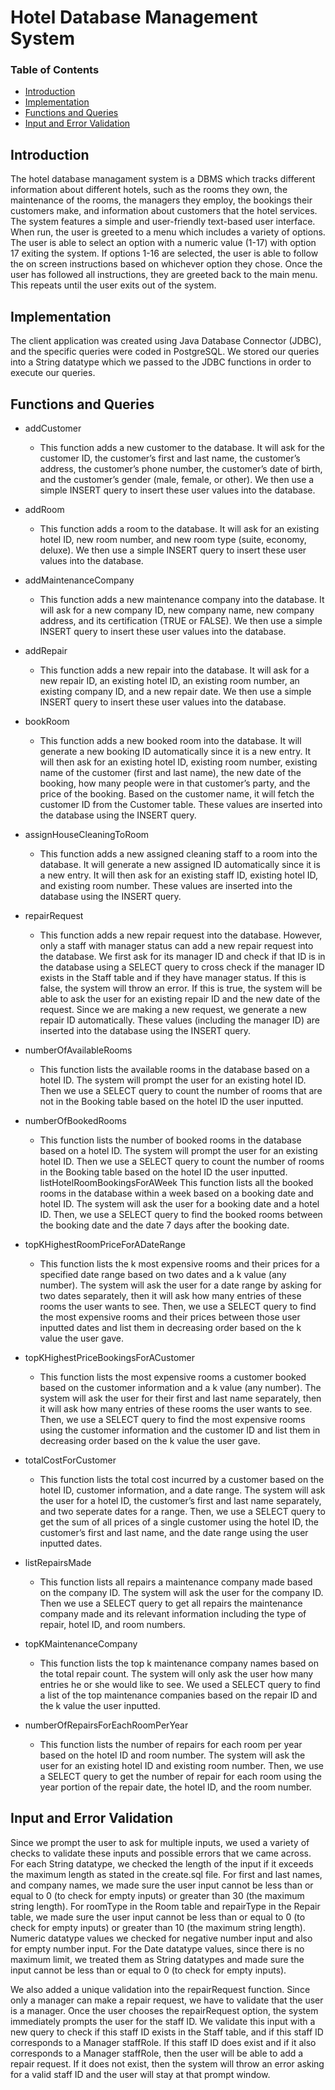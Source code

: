 # Hotel Database Management System

### Table of Contents
- [Introduction](#introduction)
- [Implementation](#implementation)
- [Functions and Queries](#functions-and-queries)
- [Input and Error Validation](#input-and-error-validation)

## Introduction
The hotel database managament system is a DBMS which tracks different information about different hotels, such as the rooms they own, the maintenance of the rooms, the managers they employ, the bookings their customers make, and information about customers that the hotel services. The system features a simple and user-friendly text-based user interface. When run, the user is greeted to a menu which includes a variety of options. The user is able to select an option with a numeric value (1-17) with option 17 exiting the system. If options 1-16 are selected, the user is able to follow the on screen instructions based on whichever option they chose. Once the user has followed all instructions, they are greeted back to the main menu. This repeats until the user exits out of the system.

## Implementation
The client application was created using Java Database Connector (JDBC), and the specific queries were coded in PostgreSQL. We stored our queries into a String datatype which we passed to the JDBC functions in order to execute our queries.

## Functions and Queries
- addCustomer
  - This function adds a new customer to the database. It will ask for the customer ID, the customer’s first and last name, the customer’s address, the customer’s phone number, the customer’s date of birth, and the customer’s gender (male, female, or other). We then use a simple INSERT query to insert these user values into the database.

- addRoom
  - This function adds a room to the database. It will ask for an existing hotel ID, new room number, and new room type (suite, economy, deluxe). We then use a simple INSERT query to insert these user values into the database.

- addMaintenanceCompany
  - This function adds a new maintenance company into the database. It will ask for a new company ID, new company name, new company address, and its certification (TRUE or FALSE). We then use a simple INSERT query to insert these user values into the database.
  
- addRepair
  - This function adds a new repair into the database. It will ask for a new repair ID, an existing hotel ID, an existing room number, an existing company ID, and a new repair date. We then use a simple INSERT query to insert these user values into the database.
 
- bookRoom 
  - This function adds a new booked room into the database. It will generate a new booking ID automatically since it is a new entry. It will then ask for an existing hotel ID, existing room number, existing name of the customer (first and last name), the new date of the booking, how many people were in that customer’s party, and the price of the booking. Based on the customer name, it will fetch the customer ID from the Customer table. These values are inserted into the database using the INSERT query.
  
- assignHouseCleaningToRoom
  - This function adds a new assigned cleaning staff to a room into the database. It will generate a new assigned ID automatically since it is a new entry. It will then ask for an existing staff ID, existing hotel ID, and existing room number. These values are inserted into the database using the INSERT query.

- repairRequest
  - This function adds a new repair request into the database. However, only a staff with manager status can add a new repair request into the database. We first ask for its manager ID and check if that ID is in the database using a SELECT query to cross check if the manager ID exists in the Staff table and if they have manager status. If this is false, the system will throw an error. If this is true, the system will be able to ask the user for an existing repair ID and the new date of the request. Since we are making a new request, we generate a new repair ID automatically. These values (including the manager ID) are inserted into the database using the INSERT query.

- numberOfAvailableRooms
  - This function lists the available rooms in the database based on a hotel ID. The system will prompt the user for an existing hotel ID. Then we use a SELECT query to count the number of rooms that are not in the Booking table based on the hotel ID the user inputted.

- numberOfBookedRooms
  - This function lists the number of booked rooms in the database based on a hotel ID. The system will prompt the user for an existing hotel ID. Then we use a SELECT query to count the number of rooms in the Booking table based on the hotel ID the user inputted.
listHotelRoomBookingsForAWeek
This function lists all the booked rooms in the database within a week based on a booking date and hotel ID. The system will ask the user for a booking date and a hotel ID. Then, we use a SELECT query to find the booked rooms between the booking date and the date 7 days after the booking date.

- topKHighestRoomPriceForADateRange
  - This function lists the k most expensive rooms and their prices for a specified date range based on two dates and a k value (any number). The system will ask the user for a date range by asking for two dates separately, then it will ask how many entries of these rooms the user wants to see. Then, we use a SELECT query to find the most expensive rooms and their prices between those user inputted dates and list them in decreasing order based on the k value the user gave.

- topKHighestPriceBookingsForACustomer
  - This function lists the most expensive rooms a customer booked based on the customer information and a k value (any number). The system will ask the user for their first and last name separately, then it will ask how many entries of these rooms the user wants to see. Then, we use a SELECT query to find the most expensive rooms using the customer information and the customer ID and list them in decreasing order based on the k value the user gave. 

- totalCostForCustomer
  - This function lists the total cost incurred by a customer based on the hotel ID, customer information, and a date range. The system will ask the user for a hotel ID, the customer’s first and last name separately, and two seperate dates for a range. Then, we use a SELECT query to get the sum of all prices of a single customer using the hotel ID, the customer’s first and last name, and the date range using the user inputted dates.

- listRepairsMade
  - This function lists all repairs a maintenance company made based on the company ID. The system will ask the user for the company ID. Then we use a SELECT query to get all repairs the maintenance company made and its relevant information including the type of repair, hotel ID, and room numbers.

- topKMaintenanceCompany
  - This function lists the top k maintenance company names based on the total repair count. The system will only ask the user how many entries he or she would like to see. We used a SELECT query to find a list of the top maintenance companies based on the repair ID and the k value the user inputted.

- numberOfRepairsForEachRoomPerYear
  - This function lists the number of repairs for each room per year based on the hotel ID and room number. The system will ask the user for an existing hotel ID and existing room number. Then, we use a SELECT query to get the number of repair for each room using the  year portion of the repair date, the hotel ID, and the room number.

## Input and Error Validation
Since we prompt the user to ask for multiple inputs, we used a variety of checks to validate these inputs and possible errors that we came across. For each String datatype, we checked the length of the input if it exceeds the maximum length as stated in the create.sql file. For first and last names, and company names,  we made sure the user input cannot be less than or equal to 0 (to check for empty inputs) or greater than 30 (the maximum string length). For roomType in the Room table and repairType in the Repair table, we made sure the user input cannot be less than or equal to 0 (to check for empty inputs) or greater than 10 (the maximum string length). Numeric datatype values we checked for negative number input and also for empty number input. For the Date datatype values, since there is no maximum limit, we treated them as String datatypes and made sure the input cannot be less than or equal to 0 (to check for empty inputs).

We also added a unique validation into the repairRequest function. Since only a manager can make a repair request, we have to validate that the user is a manager. Once the user chooses the repairRequest option, the system immediately prompts the user for the staff ID. We validate this input with a new query to check if this staff ID exists in the Staff table, and if this staff ID corresponds to a Manager staffRole. If this staff ID does exist and if it also corresponds to a Manager staffRole, then the user will be able to add a repair request. If it does not exist, then the system will throw an error asking for a valid staff ID and the user will stay at that prompt window.
